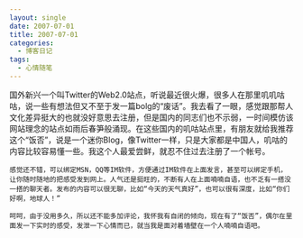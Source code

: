 ```yaml
---
layout: single
date: 2007-07-01
title: 2007-07-01
categories:
  - 博客日记
tags:
  - 心情随笔
---
```

 国外新兴一个叫Twitter的Web2.0站点，听说最近很火爆，很多人在那里叽叽咕咕，说一些有想法但又不至于发一篇bolg的“废话”。我去看了一眼，感觉跟那帮人文化差异挺大的也就没好意思去注册，但是国内的同志们也不示弱，一时间模仿该网站理念的站点如雨后春笋般涌现。在这些国内的叽咕站点里，有朋友就给我推荐这个“饭否”，说是一个迷你Blog，像Twitter一样，只是大家都是中国人，叽咕的内容比较容易懂一些。我这个人最爱尝鲜，就忍不住过去注册了一个帐号。

    感觉还不错，可以绑定MSN，QQ等IM软件，方便通过IM软件在上面发言，甚至可以绑定手机，让你随时随地的把感受发到网上。人气还是挺旺的，不断有人在上面喃喃自语，也不乏有一搭没一搭的聊天者。发布的内容可以很无聊，比如“今天的天气真好”，也可以很有深度，比如“你们好啊，地球人！”

    呵呵，由于没用多久，所以还不能多加评论，我怀我有自闭的倾向，现在有了“饭否”，偶尔在里面发一下实时的感受，发泄一下心情而已，就当我是面对着墙壁在一个人喃喃自语吧。